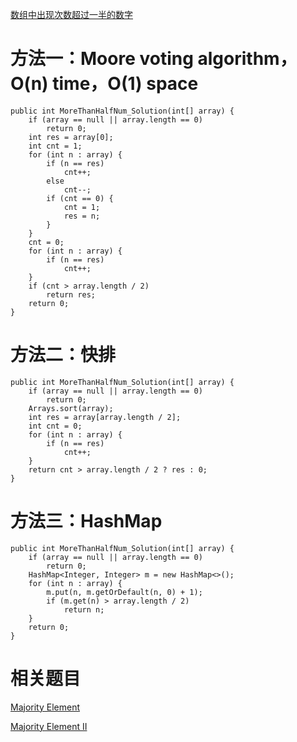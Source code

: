 [数组中出现次数超过一半的数字](https://www.nowcoder.com/practice/e8a1b01a2df14cb2b228b30ee6a92163?tpId=13&tqId=11181&tPage=1&rp=1&ru=/ta/coding-interviews&qru=/ta/coding-interviews/question-ranking&from=cyc_github)

# 方法一：Moore voting algorithm，O(n) time，O(1) space

    public int MoreThanHalfNum_Solution(int[] array) {
        if (array == null || array.length == 0)
            return 0;
        int res = array[0];
        int cnt = 1;
        for (int n : array) {
            if (n == res)
                cnt++;
            else
                cnt--;
            if (cnt == 0) {
                cnt = 1;
                res = n;
            }
        }
        cnt = 0;
        for (int n : array) {
            if (n == res)
                cnt++;
        }
        if (cnt > array.length / 2)
            return res;
        return 0;
    }

# 方法二：快排

    public int MoreThanHalfNum_Solution(int[] array) {
        if (array == null || array.length == 0)
            return 0;
        Arrays.sort(array);
        int res = array[array.length / 2];
        int cnt = 0;
        for (int n : array) {
            if (n == res)
                cnt++;
        }
        return cnt > array.length / 2 ? res : 0;
    }

# 方法三：HashMap

    public int MoreThanHalfNum_Solution(int[] array) {
        if (array == null || array.length == 0)
            return 0;
        HashMap<Integer, Integer> m = new HashMap<>();
        for (int n : array) {
            m.put(n, m.getOrDefault(n, 0) + 1);
            if (m.get(n) > array.length / 2)
                return n;
        }
        return 0;
    }

# 相关题目

[Majority Element](https://leetcode.com/problems/majority-element/)

[Majority Element II](https://leetcode.com/problems/majority-element-ii/)
